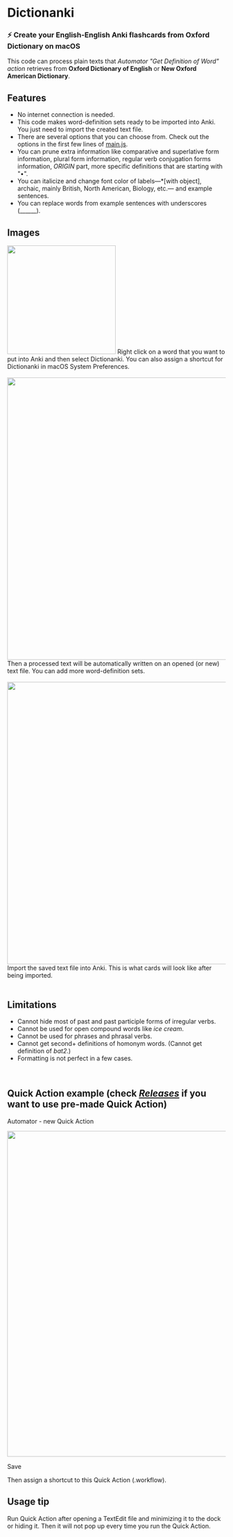 # Dictionanki

### ⚡️ Create your English-English Anki flashcards from Oxford Dictionary on macOS
  
This code can process plain texts that *Automator "Get Definition of Word" action* retrieves from **Oxford Dictionary of English** or **New Oxford American Dictionary**.

## Features
- No internet connection is needed.
- This code makes word-definition sets ready to be imported into Anki. You just need to import the created text file.
- There are several options that you can choose from. Check out the options in the first few lines of [main.js](https://github.com/seungwoochoe/dictionanki/blob/main/main.js).
- You can prune extra information like comparative and superlative form information, plural form information, regular verb conjugation forms information,  *ORIGIN* part, more specific definitions that are starting with "•".
- You can italicize and change font color of labels—*[with object], archaic, mainly British, North American, Biology, etc.— and example sentences.
- You can replace words from example sentences with underscores (______).


## Images
<img src="https://github.com/seungwoochoe/dictionanki/blob/main/images/1.png" width="250">  
Right click on a word that you want to put into Anki and then select Dictionanki.
You can also assign a shortcut for Dictionanki in macOS System Preferences.
<br/>
<br/>
<img src="https://github.com/seungwoochoe/dictionanki/blob/main/images/2.png" width="650">  
Then a processed text will be automatically written on an opened (or new) text file. You can add more word-definition sets.
<br/>
<br/>
<img src="https://github.com/seungwoochoe/dictionanki/blob/main/images/3.png" width="650">  
Import the saved text file into Anki. This is what cards will look like after being imported.
<br/>
<br/>
  
## Limitations
- Cannot hide most of past and past participle forms of irregular verbs.
- Cannot be used for open compound words like *ice cream*.
- Cannot be used for phrases and phrasal verbs.
- Cannot get second+ definitions of homonym words. (Cannot get definition of *bat2*.)
- Formatting is not perfect in a few cases.
<br/>

## Quick Action example (check *[Releases](https://github.com/seungwoochoe/dictionanki/releases)* if you want to use pre-made Quick Action)
  
Automator - new Quick Action  
  
<img src="https://github.com/seungwoochoe/dictionanki/blob/main/images/4.png" width="750">  
  
Save
  
Then assign a shortcut to this Quick Action (.workflow).
  
## Usage tip
Run Quick Action after opening a TextEdit file and minimizing it to the dock or hiding it. Then it will not pop up every time you run the Quick Action.
